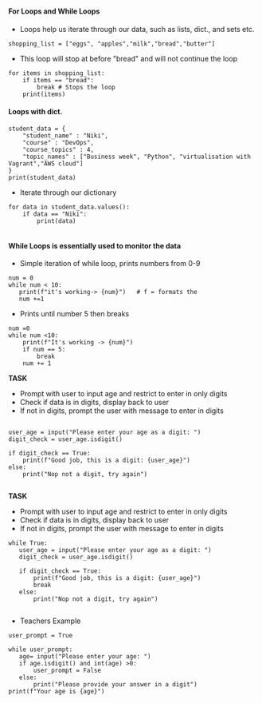#


#### For Loops and While Loops                                                        
- Loops help us iterate through our data, such as lists, dict., and sets etc.
```                                                                                    
shopping_list = ["eggs", "apples","milk","bread","butter"]                              
 ```


- This loop will stop at before "bread" and will not continue the loop
```
for items in shopping_list:                                                             
    if items == "bread":                                                                
        break # Stops the loop                                                          
    print(items)
```    


#### Loops with dict.                                                                     
```
student_data = {                                                                            
    "student_name" : "Niki",                                                                
    "course" : "DevOps",                                                                    
    "course_topics" : 4,                                                                    
    "topic_names" : ["Business week", "Python", "virtualisation with Vagrant","AWS cloud"]  
}                                                                                           
print(student_data)                                                                        

```

- Iterate through our dictionary                                                          

```
for data in student_data.values():                                                          
    if data == "Niki":                                                                      
        print(data)                                                                         
                                                                                            
```                                                                                            
    

#### While Loops is essentially used to monitor the data                                        
- Simple iteration of while loop, prints numbers from 0-9                                       
 ```                                                                                                 
num = 0                                                                                           
while num < 10:                                                                                   
    print(f"it's working-> {num}")   # f = formats the                                            
    num +=1                                                                                       
 ```                                                                                                 
                                                                                                  
- Prints until number 5 then breaks                                                             
```                                                                                                  
num =0                                                                                            
while num <10:                                                                                    
    print(f"It's working -> {num}")                                                               
    if num == 5:                                                                                  
        break                                                                                     
    num += 1                                                                                      
```

 **TASK**                                                                                        
 - Prompt with user to input age and restrict to enter in only digits                            
 - Check if data is in digits, display back to user                                              
 - If not in digits, prompt the user with message to enter in digits                             
``` 
                                                                                                 
user_age = input("Please enter your age as a digit: ")                                            
digit_check = user_age.isdigit()                                                                  
                                                                                                  
if digit_check == True:                                                                           
    print(f"Good job, this is a digit: {user_age}")                                               
else:                                                                                             
    print("Nop not a digit, try again")                                                           
                                                                                                                                                                       
```


 **TASK**                                                                    
 - Prompt with user to input age and restrict to enter in only digits        
 - Check if data is in digits, display back to user                          
 - If not in digits, prompt the user with message to enter in digits         
                                                                              
 ```                                                                             
while True:                                                                   
    user_age = input("Please enter your age as a digit: ")                    
    digit_check = user_age.isdigit()                                          
                                                                              
    if digit_check == True:                                                   
        print(f"Good job, this is a digit: {user_age}")                       
        break                                                                 
    else:                                                                     
        print("Nop not a digit, try again")                                   
                                                                              
```                                                                              
 - Teachers Example                                                            
 ```                                                                             
user_prompt = True                                                            
                                                                              
while user_prompt:                                                            
    age= input("Please enter your age: ")                                     
    if age.isdigit() and int(age) >0:                                         
        user_prompt = False                                                   
    else:                                                                     
        print("Please provide your answer in a digit")                        
print(f"Your age is {age}")                                                   
                                                                              
 ```                                                                                           